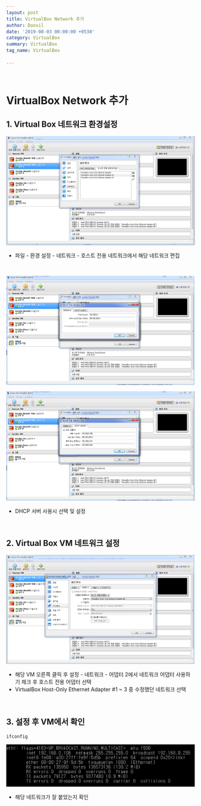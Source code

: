 ```yaml
---
layout: post
title: VirtualBox Network 추가
author: Doosil
date: '2019-08-03 00:00:00 +0530'
category: VirtualBox
summary: VirtualBox
tag_name: VirtualBox

---
```


<br>

# VirtualBox Network 추가

## 1. Virtual Box 네트워크 환경설정

![](/assets/img/posts/virtualenv1.PNG)

- 파일 - 환경 설정 - 네트워크 - 호스트 전용 네트워크에서 해당 네트워크 편집

<br>

![](/assets/img/posts/virtualenv2.PNG)

![](/assets/img/posts/virtualenv3.PNG)

- DHCP 서버 사용시 선택 및 설정

<br>

## 2. Virtual Box VM 네트워크 설정

![](/assets/img/posts/virtualnet1.PNG)

- 해당 VM 오른쪽 클릭 후 설정 - 네트워크 - 어댑터 2에서 네트워크 어댑터 사용하기 체크 후 호스트 전용 어댑터 선택
- VirtualBox Host-Only Ethernet Adapter #1 ~ 3 중 수정했던 네트워크 선택

<br>

## 3. 설정 후 VM에서 확인

```
ifconfig
```

![](/assets/img/posts/virtualnet2.PNG)



- 해당 네트워크가 잘 붙었는지 확인